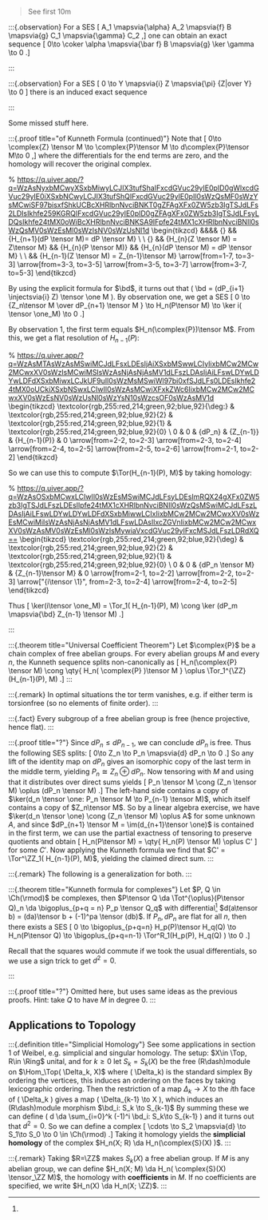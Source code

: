 
> See first 10m

:::{.observation}
For a SES 
\[
A_1 \mapsvia{\alpha} A_2 \mapsvia{f} B \mapsvia{g} C_1 \mapsvia{\gamma} C_2
,\]
one can obtain an exact sequence
\[
0\to \coker \alpha \mapsvia{\bar f} B \mapsvia{g} \ker \gamma \to 0
.\]

:::


:::{.observation}
For a SES
\[
0 \to Y \mapsvia{i} Z \mapsvia{\pi} {Z|over Y} \to 0
\]
there is an induced exact sequence

:::

Some missed stuff here.

:::{.proof title="of Kunneth Formula (continued)"}
Note that 
\[
0\to \complex{Z} \tensor M \to \complex{P}\tensor M \to d\complex{P}\tensor M\to 0
,\]
where the differentials for the end terms are zero, and the homology will recover the original complex.



% https://q.uiver.app/?q=WzAsNyxbMCwyXSxbMiwyLCJIX3tufShaIFxcdGVuc29yIE0pID0gWlxcdGVuc29yIE0iXSxbNCwyLCJIX3tufShQIFxcdGVuc29yIE0pIl0sWzQsMF0sWzYsMCwiSF97bisxfShkUCBcXHRlbnNvciBNKT0gZFAgXFx0ZW5zb3IgTSJdLFs2LDIsIkhfe259KGRQIFxcdGVuc29yIE0pID0gZFAgXFx0ZW5zb3IgTSJdLFsyLDQsIkhfe24tMX0oWiBcXHRlbnNvciBNKSA9IFpfe24tMX1cXHRlbnNvciBNIl0sWzQsMV0sWzEsMl0sWzIsNV0sWzUsNl1d
\begin{tikzcd}
	&&&& {} && {H_{n+1}(dP \tensor M)= dP \tensor M} \\
	\\
	{} && {H_{n}(Z \tensor M) = Z\tensor M} && {H_{n}(P \tensor M)} && {H_{n}(dP \tensor M) = dP \tensor M} \\
	\\
	&& {H_{n-1}(Z \tensor M) = Z_{n-1}\tensor M}
	\arrow[from=1-7, to=3-3]
	\arrow[from=3-3, to=3-5]
	\arrow[from=3-5, to=3-7]
	\arrow[from=3-7, to=5-3]
\end{tikzcd}

By using the explicit formula for $\bd$, it turns out that \( \bd = (dP_{i+1} \injectsvia{i} Z) \tensor \one M \).
By observation one, we get a SES
\[
0 \to {Z_n\tensor M \over dP_{n+1} \tensor M } \to H_n(P\tensor M) \to \ker i( \tensor \one_M) \to 0
.\]

By observation 1, the first term equals $H_n(\complex{P})\tensor M$.
From this, we get a flat resolution of $H_{n-1}(P)$:

% https://q.uiver.app/?q=WzAsMTAsWzAsMSwiMCJdLFsxLDEsIjAiXSxbMSwwLCIyIixbMCw2MCw2MCwxXV0sWzIsMCwiMSIsWzAsNjAsNjAsMV1dLFszLDAsIjAiLFswLDYwLDYwLDFdXSxbMiwxLCJkUF9uIl0sWzMsMSwiWl97bi0xfSJdLFs0LDEsIkhfe24tMX0oUCkiXSxbNSwxLCIwIl0sWzAsMCwiXFxkZWc6IixbMCw2MCw2MCwxXV0sWzEsNV0sWzUsNl0sWzYsN10sWzcsOF0sWzAsMV1d
\begin{tikzcd}
	\textcolor{rgb,255:red,214;green,92;blue,92}{\deg:} & \textcolor{rgb,255:red,214;green,92;blue,92}{2} & \textcolor{rgb,255:red,214;green,92;blue,92}{1} & \textcolor{rgb,255:red,214;green,92;blue,92}{0} \\
	0 & 0 & {dP_n} & {Z_{n-1}} & {H_{n-1}(P)} & 0
	\arrow[from=2-2, to=2-3]
	\arrow[from=2-3, to=2-4]
	\arrow[from=2-4, to=2-5]
	\arrow[from=2-5, to=2-6]
	\arrow[from=2-1, to=2-2]
\end{tikzcd}

So we can use this to compute $\Tor(H_{n-1}(P), M)$ by taking homology:

% https://q.uiver.app/?q=WzAsOSxbMCwxLCIwIl0sWzEsMSwiMCJdLFsyLDEsImRQX24gXFx0ZW5zb3IgTSJdLFszLDEsIlpfe24tMX1cXHRlbnNvciBNIl0sWzQsMSwiMCJdLFszLDAsIjAiLFswLDYwLDYwLDFdXSxbMiwwLCIxIixbMCw2MCw2MCwxXV0sWzEsMCwiMiIsWzAsNjAsNjAsMV1dLFswLDAsIlxcZGVnIixbMCw2MCw2MCwxXV0sWzAsMV0sWzEsMl0sWzIsMywiaVxcdGVuc29yIFxcMSJdLFszLDRdXQ==
\begin{tikzcd}
	\textcolor{rgb,255:red,214;green,92;blue,92}{\deg} & \textcolor{rgb,255:red,214;green,92;blue,92}{2} & \textcolor{rgb,255:red,214;green,92;blue,92}{1} & \textcolor{rgb,255:red,214;green,92;blue,92}{0} \\
	0 & 0 & {dP_n \tensor M} & {Z_{n-1}\tensor M} & 0
	\arrow[from=2-1, to=2-2]
	\arrow[from=2-2, to=2-3]
	\arrow["{i\tensor \1}", from=2-3, to=2-4]
	\arrow[from=2-4, to=2-5]
\end{tikzcd}

Thus
\[
\ker(i\tensor \one_M) = \Tor_1( H_{n-1}(P), M) \cong \ker (dP_m \mapsvia{\bd} Z_{n-1} \tensor M)
.\]

:::

:::{.theorem title="Universal Coefficient Theorem"}
Let $\complex{P}$ be a chain complex of free abelian groups.
For every abelian groups $M$ and every $n$, the Kunneth sequence splits non-canonically as 
\[
H_n(\complex{P} \tensor M) \cong \qty{ H_n( \complex{P} )\tensor M } \oplus \Tor_1^{\ZZ}(H_{n-1}(P), M)
.\]
:::

:::{.remark}
In optimal situations the tor term vanishes, e.g. if either term is torsionfree (so no elements of finite order).
:::

:::{.fact}
Every subgroup of a free abelian group is free (hence projective, hence flat).
:::

:::{.proof title="?"}
Since $dP_n \leq dP_{n-1}$, we can conclude $dP_n$ is free.
Thus the following SES splits:
\[
0\to Z_n \to P_n \mapsvia{d} dP_n \to 0
.\]
So any lift of the identity map on $dP_n$ gives an isomorphic copy of the last term in the middle term, yielding $P_n \cong Z_n \oplus dP_n$. 
Now tensoring with $M$ and using that it distributes over direct sums yields
\[
P_n \tensor M \cong (Z_n \tensor M) \oplus (dP_n \tensor M)
.\]
The left-hand side contains a copy of $\ker(d_n \tensor \one: P_n \tensor M \to P_{n-1} \tensor M)$, which itself contains a copy of $Z_n\tensor M$.
So by a linear algebra exercise, we have $\ker(d_n \tensor \one) \cong (Z_n \tensor M) \oplus A$ for some unknown $A$, and since $dP_{n+1} \tensor M = \im(d_{n+1}\tensor \one)$ is contained in the first term, we can use the partial exactness of tensoring to preserve quotients and obtain 
\[
H_n(P\tensor M) = \qty{ H_n(P) \tensor M) \oplus C'
\]
for some $C'$.
Now applying the Kunneth formula we find that $C' = \Tor^\ZZ_1( H_{n-1}(P), M)$, yielding the claimed direct sum.
:::

:::{.remark}
The following is a generalization for both.
:::

:::{.theorem title="Kunneth formula for complexes"}
Let $P, Q \in \Ch(\rmod)$ be complexes, then $P\tensor Q \da \Tot^{\oplus}(P\tensor Q)_n \da \bigoplus_{p+q = n} P_p \tensor Q_q$ with differential[^sign_trick]
$d(a\tensor b) = (da)\tensor b + (-1)^pa \tensor (db)$.
If $P_n, dP_n$ are flat for all $n$, then there exists a SES
\[
0 
\to \bigoplus_{p+q=n} H_p(P)\tensor H_q(Q) 
\to H_n(P\tensor Q) 
\to \bigoplus_{p+q=n-1} \Tor^R_1(H_p(P), H_q(Q) ) 
\to 0
.\]

[^sign_trick]: 
Recall that the squares would commute if we took the usual differentials, so we use a sign trick to get $d^2=0$.

:::

:::{.proof title="?"}
Omitted here, but uses same ideas as the previous proofs.
Hint: take $Q$ to have $M$ in degree 0.
:::

## Applications to Topology


:::{.definition title="Simplicial Homology"}
See some applications in section 1 of Weibel, e.g. simplicial and singular homology.
The setup: $X\in \Top, R\in \Ring$ unital, and for $k\geq 0$ let $S_k = S_k(X)$ be the free \(R\dash\)module on $\Hom_\Top( \Delta_k, X)$ where \( \Delta_k\) is the standard simplex
By ordering the vertices, this induces an ordering on the faces by taking lexicographic ordering.
Then the restriction of a map $\Delta_k \to X$ to the $i$th face of \( \Delta_k \) gives a map \( \Delta_{k-1} \to X \), which induces an \(R\dash\)module morphism $\bd_i: S_k \to S_{k-1}$
By summing these we can define \( d \da \sum_{i=0}^k (-1)^i \bd_i: S_k\to S_{k-1} \) and it turns out that $d^2 = 0$.
So we can define a complex
\[
\cdots \to S_2 \mapsvia{d} \to S_1\to S_0 \to 0 \in \Ch(\rmod)
.\]
Taking it homology yields the **simplicial homology** of the complex $H_n(X; R) \da H_n(\complex{S}(X) )$.
:::

:::{.remark}
Taking $R=\ZZ$ makes $S_k(X)$ a free abelian group.
If $M$ is any abelian group, we can define $H_n(X; M) \da H_n( \complex{S}(X) \tensor_\ZZ M)$, the homology with **coefficients** in $M$.
If no coefficients are specified, we write $H_n(X) \da H_n(X; \ZZ)$.
:::



